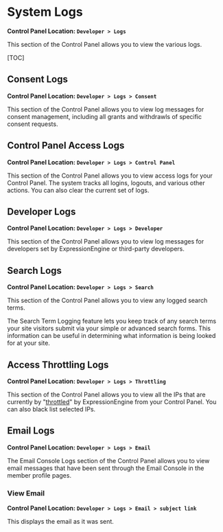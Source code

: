 <!--
    This source file is part of the open source project
    ExpressionEngine User Guide (https://github.com/ExpressionEngine/ExpressionEngine-User-Guide)

    @link      https://expressionengine.com/
    @copyright Copyright (c) 2003-2020, Packet Tide, LLC (https://www.packettide.com)
    @license   https://expressionengine.com/license Licensed under Apache License, Version 2.0
-->

# System Logs

**Control Panel Location: `Developer > Logs`**

This section of the Control Panel allows you to view the various logs.

[TOC]

## Consent Logs

**Control Panel Location: `Developer > Logs > Consent`**

This section of the Control Panel allows you to view log messages for consent management, including all grants and withdrawls of specific consent requests.

## Control Panel Access Logs

**Control Panel Location: `Developer > Logs > Control Panel`**

This section of the Control Panel allows you to view access logs for your Control Panel. The system tracks all logins, logouts, and various other actions. You can also clear the current set of logs.

## Developer Logs

**Control Panel Location: `Developer > Logs > Developer`**

This section of the Control Panel allows you to view log messages for developers set by ExpressionEngine or third-party developers.

## Search Logs

**Control Panel Location: `Developer > Logs > Search`**

This section of the Control Panel allows you to view any logged search terms.

The Search Term Logging feature lets you keep track of any search terms your site visitors submit via your simple or advanced search forms. This information can be useful in determining what information is being looked for at your site.

## Access Throttling Logs

**Control Panel Location: `Developer > Logs > Throttling`**

This section of the Control Panel allows you to view all the IPs that are currently by "[throttled](control-panel/settings/throttling.md)" by ExpressionEngine from your Control Panel. You can also black list selected IPs.

## Email Logs

**Control Panel Location: `Developer > Logs > Email`**

The Email Console Logs section of the Control Panel allows you to view email messages that have been sent through the Email Console in the member profile pages.

### View Email

**Control Panel Location: `Developer > Logs > Email > subject link`**

This displays the email as it was sent.

